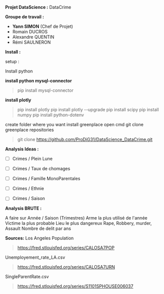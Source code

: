 
<b> Projet DataScience :</b> DataCrime

<b> Groupe de travail : </b>
- <b>Yann SIMON</b> (Chef de Projet)
- Romain DUCROS
- Alexandre QUENTIN
- Rémi SAULNERON


<b>Install :</b>

 setup :

 Install python

 <b> install python mysql-connector </b>
> pip install mysql-connector

 <b> install plotly </b>
> pip install plotly
> pip install plotly --upgrade
> pip install scipy
> pip install numpy
> pip install python-dotenv



create folder where you want install greenplace
open cmd
git clone greenplace repositories
> git clone https://github.com/ProDiG31/DataScience_DataCrime.git

<b>Analysis Ideas :</b>

 - [ ] Crimes / Plein Lune
 - [ ] Crimes / Taux de chomages
 - [ ] Crimes / Famille MonoParentales
 - [ ] Crimes / Ethnie
 - [ ] Crimes / Saison


<b>Analysis BRUTE :</b>

A faire sur Année / Saison (Trimestres)
Arme la plus utilisé de l'année
Victime la plus probable
Lieu le plus dangereux
Rape, Robbery, murder, Assault
Nombre de delit par ans


<b>Sources:</b>
Los Angeles Population
>https://fred.stlouisfed.org/series/CALOSA7POP

Unemployement_rate_LA.csv
>https://fred.stlouisfed.org/series/CALOSA7URN

SingleParentRate.csv
>https://fred.stlouisfed.org/series/S1101SPHOUSE006037